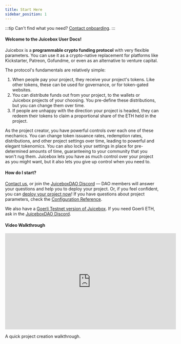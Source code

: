 ```yaml
---
title: Start Here
sidebar_position: 1
---
```


:::tip
Can't find what you need? [Contact onboarding](https://juicebox.money/contact).
:::

#### Welcome to the Juicebox User Docs!

Juicebox is a **programmable crypto funding protocol** with very flexible parameters. You can use it as a crypto-native replacement for platforms like Kickstarter, Patreon, Gofundme, or even as an alternative to venture capital.

The protocol's fundamentals are relatively simple:

1. When people pay your project, they receive your project's tokens. Like other tokens, these can be used for governance, or for token-gated websites.
2. You can distribute funds out from your project, to the wallets or Juicebox projects of your choosing. You pre-define these distributions, but you can change them over time.
3. If people are unhappy with the direction your project is headed, they can redeem their tokens to claim a proportional share of the ETH held in the project.

As the project creator, you have powerful controls over each one of these mechanics. You can change token issuance rates, redemption rates, distributions, and other project settings over time, leading to powerful and elegant tokenomics. You can also lock your settings in place for pre-determined amounts of time, guaranteeing to your community that you won't rug them. Juicebox lets you have as much control over your project as you might want, but it also lets you give up control when you need to.

#### How do I start?

[Contact us](https://juicebox.money/contact), or join the [JuiceboxDAO Discord](https://discord.gg/juicebox) — DAO members will answer your questions and help you to deploy your project. Or, if you feel confident, you can [deploy your project now](https://juicebox.money/create)! If you have questions about project parameters, check the [Configuration Reference](configuration/).

We also have a [Goerli Testnet version of Juicebox](https://goerli.juicebox.money). If you need Goerli ETH, ask in the [JuiceboxDAO Discord](https://discord.gg/juicebox).

#### Video Walkthrough

<iframe width="560" height="315" src="https://www.youtube-nocookie.com/embed/2s2OyxG_rvo" title="YouTube video player" frameborder="0" allow="accelerometer; autoplay; clipboard-write; encrypted-media; gyroscope; picture-in-picture" allowfullscreen></iframe>
<p class="subtitle">A quick project creation walkthrough.</p>
